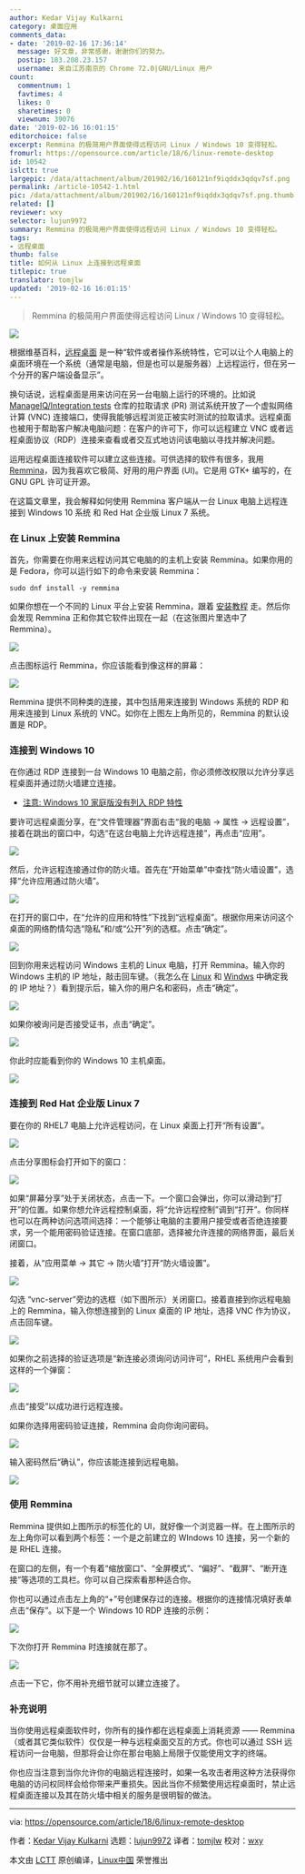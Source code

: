 ```yaml
---
author: Kedar Vijay Kulkarni
category: 桌面应用
comments_data:
- date: '2019-02-16 17:36:14'
  message: 好文章，非常感谢，谢谢你们的努力。
  postip: 183.208.23.157
  username: 来自江苏南京的 Chrome 72.0|GNU/Linux 用户
count:
  commentnum: 1
  favtimes: 4
  likes: 0
  sharetimes: 0
  viewnum: 39076
date: '2019-02-16 16:01:15'
editorchoice: false
excerpt: Remmina 的极简用户界面使得远程访问 Linux / Windows 10 变得轻松。
fromurl: https://opensource.com/article/18/6/linux-remote-desktop
id: 10542
islctt: true
largepic: /data/attachment/album/201902/16/160121nf9iqddx3qdqv7sf.png
permalink: /article-10542-1.html
pic: /data/attachment/album/201902/16/160121nf9iqddx3qdqv7sf.png.thumb.jpg
related: []
reviewer: wxy
selector: lujun9972
summary: Remmina 的极简用户界面使得远程访问 Linux / Windows 10 变得轻松。
tags:
- 远程桌面
thumb: false
title: 如何从 Linux 上连接到远程桌面
titlepic: true
translator: tomjlw
updated: '2019-02-16 16:01:15'
---
```



> 
> Remmina 的极简用户界面使得远程访问 Linux / Windows 10 变得轻松。
> 
> 
> 


![](/data/attachment/album/201902/16/160121nf9iqddx3qdqv7sf.png)


根据维基百科，[远程桌面](https://en.wikipedia.org/wiki/Remote_desktop_software) 是一种“软件或者操作系统特性，它可以让个人电脑上的桌面环境在一个系统（通常是电脑，但是也可以是服务器）上远程运行，但在另一个分开的客户端设备显示”。


换句话说，远程桌面是用来访问在另一台电脑上运行的环境的。比如说 [ManageIQ/Integration tests](https://github.com/ManageIQ/integration_tests) 仓库的拉取请求 (PR) 测试系统开放了一个虚拟网络计算 (VNC) 连接端口，使得我能够远程浏览正被实时测试的拉取请求。远程桌面也被用于帮助客户解决电脑问题：在客户的许可下，你可以远程建立 VNC 或者远程桌面协议（RDP）连接来查看或者交互式地访问该电脑以寻找并解决问题。


运用远程桌面连接软件可以建立这些连接。可供选择的软件有很多，我用 [Remmina](https://www.remmina.org/wp/)，因为我喜欢它极简、好用的用户界面 (UI)。它是用 GTK+ 编写的，在 GNU GPL 许可证开源。


在这篇文章里，我会解释如何使用 Remmina 客户端从一台 Linux 电脑上远程连接到 Windows 10 系统 和 Red Hat 企业版 Linux 7 系统。


### 在 Linux 上安装 Remmina


首先，你需要在你用来远程访问其它电脑的的主机上安装 Remmina。如果你用的是 Fedora，你可以运行如下的命令来安装 Remmina：



```
sudo dnf install -y remmina
```

如果你想在一个不同的 Linux 平台上安装 Remmina，跟着 [安装教程](https://www.tecmint.com/remmina-remote-desktop-sharing-and-ssh-client/) 走。然后你会发现 Remmina 正和你其它软件出现在一起（在这张图片里选中了 Remmina）。


![](/data/attachment/album/201902/16/160139hkltc0ssspl008s8.png)


点击图标运行 Remmina，你应该能看到像这样的屏幕：


![](/data/attachment/album/201902/16/160141p7mo030b1hhmj1nd.png)


Remmina 提供不同种类的连接，其中包括用来连接到 Windows 系统的 RDP 和用来连接到 Linux 系统的 VNC。如你在上图左上角所见的，Remmina 的默认设置是 RDP。


### 连接到 Windows 10


在你通过 RDP 连接到一台 Windows 10 电脑之前，你必须修改权限以允许分享远程桌面并通过防火墙建立连接。


* [注意: Windows 10 家庭版没有列入 RDP 特性](https://superuser.com/questions/1019203/remote-desktop-settings-missing#1019212)


要许可远程桌面分享，在“文件管理器”界面右击“我的电脑 → 属性 → 远程设置”，接着在跳出的窗口中，勾选“在这台电脑上允许远程连接”，再点击“应用”。


![](/data/attachment/album/201902/16/160149y9aaxx7xruof7hge.png)


然后，允许远程连接通过你的防火墙。首先在“开始菜单”中查找“防火墙设置”，选择“允许应用通过防火墙”。


![](/data/attachment/album/201902/16/160154ct91zakd3v7javjd.png)


在打开的窗口中，在“允许的应用和特性”下找到“远程桌面”。根据你用来访问这个桌面的网络酌情勾选“隐私”和/或“公开”列的选框。点击“确定”。


![](/data/attachment/album/201902/16/160159jzzpqqz14qqkoyll.png)


回到你用来远程访问 Windows 主机的 Linux 电脑，打开 Remmina。输入你的 Windows 主机的 IP 地址，敲击回车键。（我怎么在 [Linux](https://opensource.com/article/18/5/how-find-ip-address-linux) 和 [Windws](https://www.groovypost.com/howto/find-windows-10-device-ip-address/) 中确定我的 IP 地址？）看到提示后，输入你的用户名和密码，点击“确定”。


![](/data/attachment/album/201902/16/160204llyvh2h4lh4how28.png)


如果你被询问是否接受证书，点击“确定”。


![](/data/attachment/album/201902/16/160207pb7ppa442avoe3ob.png)


你此时应能看到你的 Windows 10 主机桌面。


![](/data/attachment/album/201902/16/160208zn0728se8c8ad7a7.png)


### 连接到 Red Hat 企业版 Linux 7


要在你的 RHEL7 电脑上允许远程访问，在 Linux 桌面上打开“所有设置”。


![](/data/attachment/album/201902/16/160215f9nm4nw9nbaahpeh.png)


点击分享图标会打开如下的窗口：


![](/data/attachment/album/201902/16/160217ed32r4nbw9wbd9w0.png)


如果“屏幕分享”处于关闭状态，点击一下。一个窗口会弹出，你可以滑动到“打开”的位置。如果你想允许远程控制桌面，将“允许远程控制”调到“打开”。你同样也可以在两种访问选项间选择：一个能够让电脑的主要用户接受或者否绝连接要求，另一个能用密码验证连接。在窗口底部，选择被允许连接的网络界面，最后关闭窗口。


接着，从“应用菜单 → 其它 → 防火墙”打开“防火墙设置”。


![](/data/attachment/album/201902/16/160219ev4kvvbmp73plxm3.png)


勾选 “vnc-server”旁边的选框（如下图所示）关闭窗口。接着直接到你远程电脑上的 Remmina，输入你想连接到的 Linux 桌面的 IP 地址，选择 VNC 作为协议，点击回车键。


![](/data/attachment/album/201902/16/160226iwd2r5wugn703qwd.png)


如果你之前选择的验证选项是“新连接必须询问访问许可”，RHEL 系统用户会看到这样的一个弹窗：


![](/data/attachment/album/201902/16/160229wkgpdsrlk4gbykkz.png)


点击“接受”以成功进行远程连接。


如果你选择用密码验证连接，Remmina 会向你询问密码。


![](/data/attachment/album/201902/16/160232vvv6z26xx69e662b.png)


输入密码然后“确认”，你应该能连接到远程电脑。


![](/data/attachment/album/201902/16/160239eb1ph1e2dy1ihdwb.png)


### 使用 Remmina


Remmina 提供如上图所示的标签化的 UI，就好像一个浏览器一样。在上图所示的左上角你可以看到两个标签：一个是之前建立的 WIndows 10 连接，另一个新的是 RHEL 连接。


在窗口的左侧，有一个有着“缩放窗口”、“全屏模式”、“偏好”、“截屏”、“断开连接”等选项的工具栏。你可以自己探索看那种适合你。


你也可以通过点击左上角的“+”号创建保存过的连接。根据你的连接情况填好表单点击“保存”。以下是一个 Windows 10 RDP 连接的示例：


![](/data/attachment/album/201902/16/160243tgoopvohnohogfjn.png)


下次你打开 Remmina 时连接就在那了。


![](/data/attachment/album/201902/16/160244h022xd6n6l773lo6.png)


点击一下它，你不用补充细节就可以建立连接了。


### 补充说明


当你使用远程桌面软件时，你所有的操作都在远程桌面上消耗资源 —— Remmina（或者其它类似软件）仅仅是一种与远程桌面交互的方式。你也可以通过 SSH 远程访问一台电脑，但那将会让你在那台电脑上局限于仅能使用文字的终端。


你也应当注意到当你允许你的电脑远程连接时，如果一名攻击者用这种方法获得你电脑的访问权同样会给你带来严重损失。因此当你不频繁使用远程桌面时，禁止远程桌面连接以及其在防火墙中相关的服务是很明智的做法。




---


via: <https://opensource.com/article/18/6/linux-remote-desktop>


作者：[Kedar Vijay Kulkarni](https://opensource.com/users/kkulkarn) 选题：[lujun9972](https://github.com/lujun9972) 译者：[tomjlw](https://github.com/tomjlw) 校对：[wxy](https://github.com/wxy)


本文由 [LCTT](https://github.com/LCTT/TranslateProject) 原创编译，[Linux中国](https://linux.cn/) 荣誉推出